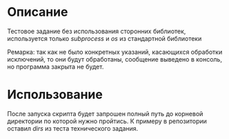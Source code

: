# Описание
Тестовое задание без использования сторонних библиотек, используется только *subprocess* и *os* из стандартной библиотеки

Ремарка: так как не было конкретных указаний, касающихся обработки исключений, то они будут обработаны, сообщение выведено в консоль, но программа закрыта не будет.

# Использование
После запуска скрипта будет запрошен полный путь до корневой директории по которой нужно пройтись. К примеру в репозитории оставил *dirs* из теста технического задания.